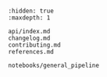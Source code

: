 ```{include} ../README.md

```

```{toctree}
:hidden: true
:maxdepth: 1

api/index.md
changelog.md
contributing.md
references.md

notebooks/general_pipeline
```
